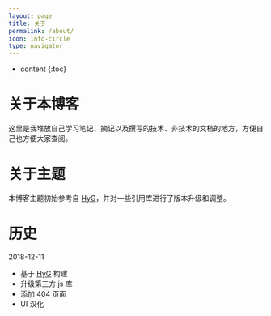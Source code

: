 ```yaml
---
layout: page
title: 关于
permalink: /about/
icon: info-circle
type: navigator
---
```


* content
{:toc}

# 关于本博客

这里是我堆放自己学习笔记、摘记以及撰写的技术、非技术的文档的地方，方便自己也方便大家查阅。

# 关于主题

本博客主题初始参考自 [HyG](https://github.com/Gaohaoyang/gaohaoyang.github.io)，并对一些引用库进行了版本升级和调整。

# 历史

2018-12-11

* 基于 [HyG](https://github.com/Gaohaoyang/gaohaoyang.github.io) 构建
* 升级第三方 js 库
* 添加 404 页面
* UI 汉化